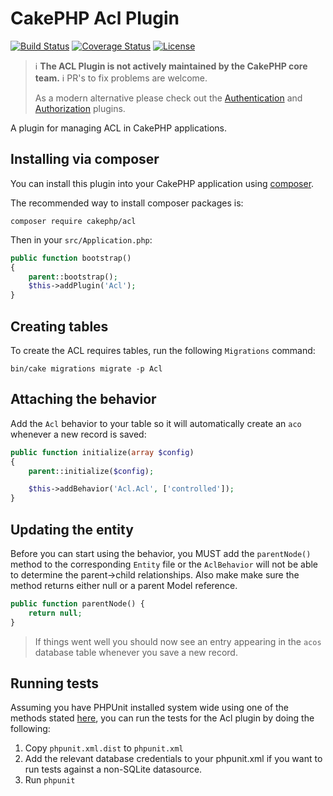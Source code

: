 # CakePHP Acl Plugin

[![Build Status](https://img.shields.io/travis/cakephp/acl/master.svg?style=flat-square)](https://travis-ci.org/cakephp/acl)
[![Coverage Status](https://img.shields.io/codecov/c/github/cakephp/acl.svg?style=flat-square)](https://codecov.io/github/cakephp/acl)
[![License](https://img.shields.io/badge/license-MIT-brightgreen.svg?style=flat-square)](LICENSE.txt)

> ℹ️ **The ACL Plugin is not actively maintained by the CakePHP core team.** ℹ️ PR's to fix problems are welcome.
>
> As a modern alternative please check out the [Authentication](https://github.com/cakephp/authentication) and [Authorization](https://github.com/cakephp/authorization) plugins.

A plugin for managing ACL in CakePHP applications.

## Installing via composer

You can install this plugin into your CakePHP application using [composer](https://getcomposer.org).

The recommended way to install composer packages is:

```
composer require cakephp/acl
```

Then in your `src/Application.php`:
```php
public function bootstrap()
{
    parent::bootstrap();
    $this->addPlugin('Acl');
}
```

## Creating tables

To create the ACL requires tables, run the following `Migrations` command:

```
bin/cake migrations migrate -p Acl
```

## Attaching the behavior

Add the `Acl` behavior to your table so it will automatically create an `aco` whenever a new record is saved:

```php
public function initialize(array $config)
{
    parent::initialize($config);

    $this->addBehavior('Acl.Acl', ['controlled']);
}
```

## Updating the entity

Before you can start using the behavior, you MUST add the `parentNode()` method to the corresponding `Entity` file or the `AclBehavior` will not be able to determine the parent->child relationships. Also make make sure the method returns either null or a parent Model reference.

```php
public function parentNode() {
    return null;
}
```

> If things went well you should now see an entry appearing in the
> `acos` database table whenever you save a new record.

## Running tests

Assuming you have PHPUnit installed system wide using one of the methods stated
[here](https://phpunit.de/manual/current/en/installation.html), you can run the
tests for the Acl plugin by doing the following:

1. Copy `phpunit.xml.dist` to `phpunit.xml`
2. Add the relevant database credentials to your phpunit.xml if you want to run tests against
   a non-SQLite datasource.
3. Run `phpunit`
